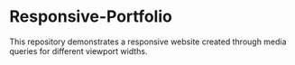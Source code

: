 # Responsive-Portfolio

This repository demonstrates a responsive website created through media queries for different viewport widths.
